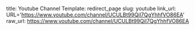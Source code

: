 title: Youtube Channel
Template: redirect_page
slug: youtube
link_url: URL='https://www.youtube.com/channel/UCULBt99QiI7QgYhhfVO86EA'
raw_url: https://www.youtube.com/channel/UCULBt99QiI7QgYhhfVO86EA